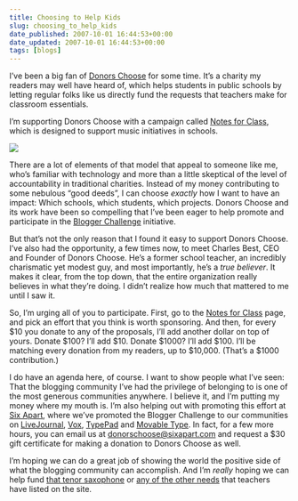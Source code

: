 ```yaml
---
title: Choosing to Help Kids
slug: choosing_to_help_kids
date_published: 2007-10-01 16:44:53+00:00
date_updated: 2007-10-01 16:44:53+00:00
tags: [blogs]
---
```

I’ve been a big fan of [Donors Choose](http://www.donorschoose.org/) for some time. It’s a charity my readers may well have heard of, which helps students in public schools by letting regular folks like us directly fund the requests that teachers make for classroom essentials.

I’m supporting Donors Choose with a campaign called [Notes for Class](http://www.donorschoose.org/donors/viewChallenge.html?id=17149), which is designed to support music initiatives in schools.

[![](https://donorschoose.secure.miisolutions.net/donors/thermometer.png?id=17149&amp;type=large)](http://www.donorschoose.org/donors/viewChallenge.html?id=17149)

There are a lot of elements of that model that appeal to someone like me, who’s familiar with technology and more than a little skeptical of the level of accountability in traditional charities. Instead of my money contributing to some nebulous “good deeds”, I can choose *exactly* how I want to have an impact: Which schools, which students, which projects. Donors Choose and its work have been so compelling that I’ve been eager to help promote and participate in the [Blogger Challenge](http://web.archive.org/web/20071011031117/http://www.donorschoose.org/donors/leadershipboard.html) initiative.

But that’s not the only reason that I found it easy to support Donors Choose. I’ve also had the opportunity, a few times now, to meet Charles Best, CEO and Founder of Donors Choose. He’s a former school teacher, an incredibly charismatic yet modest guy, and most importantly, he’s a *true believer*. It makes it clear, from the top down, that the entire organization really believes in what they’re doing. I didn’t realize how much that mattered to me until I saw it.

So, I’m urging all of you to participate. First, go to the [Notes for Class](http://www.donorschoose.org/donors/viewChallenge.html?id=17149) page, and pick an effort that you think is worth sponsoring. And then, for every $10 you donate to any of the proposals, I’ll add another dollar on top of yours. Donate $100? I’ll add $10. Donate $1000? I’ll add $100. I’ll be matching every donation from my readers, up to $10,000. (That’s a $1000 contribution.)

I do have an agenda here, of course. I want to show people what I’ve seen: That the blogging community I’ve had the privilege of belonging to is one of the most generous communities anywhere. I believe it, and I’m putting my money where my mouth is. I’m also helping out with promoting this effort at [Six Apart](https://web.archive.org/web/20071023185428/http://www.sixapart.com/about/news/2007/09/a_blogger_chall.html), where we’ve promoted the Blogger Challenge to our communities on [LiveJournal](http://community.livejournal.com/lj_biz/242903.html), [Vox](https://web.archive.org/web/20071013004217/http://team.vox.com/library/post/a-challenge-for-vox-members.html), [TypePad](http://everything.typepad.com/blog/2007/09/a-challenge-for.html) and [Movable Type](https://web.archive.org/web/20071002132258/http://www.movabletype.com/blog/2007/09/choose-to-help-schools.html). In fact, for a few more hours, you can email us at [donorschoose@sixapart.com](mailto:donorschoose@sixapart.com) and request a $30 gift certificate for making a donation to Donors Choose as well.

I’m hoping we can do a great job of showing the world the positive side of what the blogging community can accomplish. And I’m *really* hoping we can help fund [that tenor saxophone](http://www.donorschoose.org/donors/proposal.html?id=89402&amp;challengeid=17149) or [any of the other needs](http://www.donorschoose.org/donors/viewChallenge.html?id=17149) that teachers have listed on the site.
